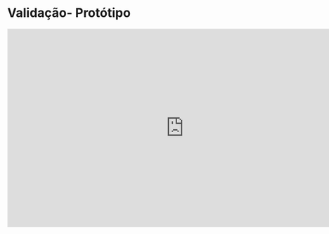 #  Validação- Protótipo

<iframe style="border: 1px solid rgba(0, 0, 0, 0.1);" width="800" height="450" src="https://www.figma.com/file/j1sSEfUUJpXDNavh6zZ2MX/Untitled?node-id=4:16" allowfullscreen></iframe>
